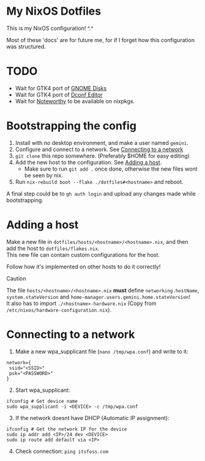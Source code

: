 # My NixOS Dotfiles
This is my NixOS configuration! ^.^

Most of these 'docs' are for future me, for if I forget how this configuration was structured.

# TODO
- Wait for GTK4 port of [GNOME Disks](https://gitlab.gnome.org/GNOME/gnome-disk-utility/-/merge_requests/91)
- Wait for GTK4 port of [Dconf Editor](https://gitlab.gnome.org/GNOME/dconf-editor/-/merge_requests/44)
- Wait for [Noteworthy](https://github.com/SeaDve/Noteworthy) to be available on nixpkgs.

# Bootstrapping the config
1. Install with no desktop environment, and make a user named `gemini`.
2. Configure and connect to a network. See [Connecting to a network](#connecting-to-a-network)
4. `git clone` this repo somewhere. (Preferably $HOME for easy editing)
5. Add the new host to the configuration. See [Adding a host](#adding-a-host).
   - Make sure to run `git add .` once done, otherwise the new files wont be seen by nix.
6. Run `nix-rebuild boot --flake ./dotfiles#<hostname>` and reboot.

A final step could be to `gh auth login` and upload any changes made while bootstrapping.

# Adding a host
Make a new file in `dotfiles/hosts/<hostname>/<hostname>.nix`, and then add the host to `dotfiles/flakes.nix`. \
This new file can contain custom configurations for the host.

Follow how it's implemented on other hosts to do it correctly!

> [!CAUTION]
> The file `hosts/<hostname>/<hostname>.nix` **must** define `networking.hostName`, `system.stateVersion` and `home-manager.users.gemini.home.stateVersion`! \
> It also has to import `./<hostname>-hardware.nix` (Copy from `/etc/nixos/hardware-configuration.nix`).

# Connecting to a network
   1. Make a new wpa_supplicant file (`nano /tmp/wpa.conf`) and write to it:
   ```
   network={
    ssid="<SSID>"
    psk="<PASSWORD>"
   }
   ```
   2. Start wpa_supplicant:
   ```
   ifconfig # Get device name
   sudo wpa_supplicant -i <DEVICE> -c /tmp/wpa.conf
   ```
   3. If the network doesnt have DHCP (Automatic IP assignment):
   ```
   ifconfig # Get the network IP for the device
   sudo ip addr add <IP>/24 dev <DEVICE>
   sudo ip route add default via <IP>
   ```
   4. Check connection: `ping itsfoss.com`
